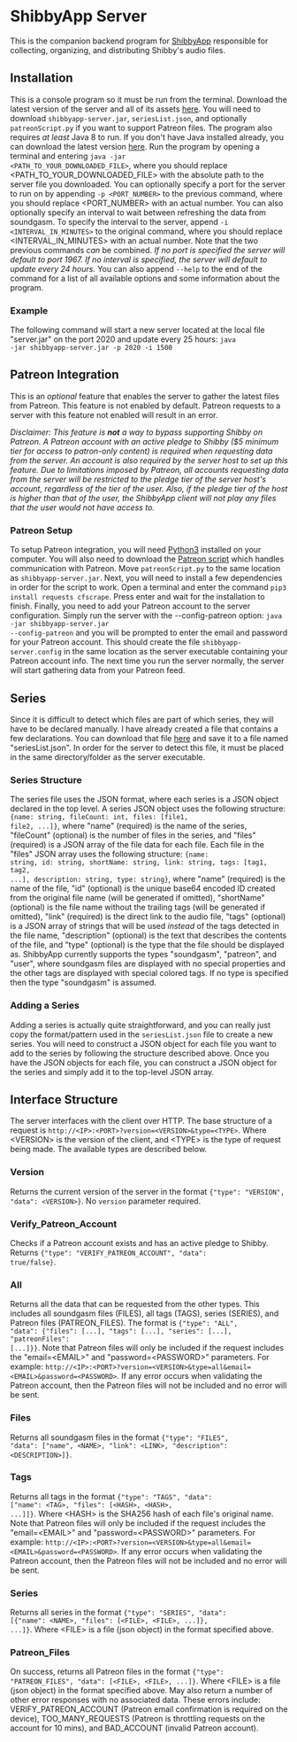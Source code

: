 # ShibbyApp Server
This is the companion backend program for [ShibbyApp](https://github.com/kraowx/shibbyapp) responsible for collecting, organizing, and distributing Shibby's audio files.

## Installation
This is a console program so it must be run from the terminal. Download the latest version of the server and all of its assets [here](https://github.com/kraowx/shibbyapp-server/releases/latest). You will need to download <code>shibbyapp-server.jar</code>, <code>seriesList.json</code>, and optionally <code>patreonScript.py</code> if you want to support Patreon files. The program also requires *at least* Java 8 to run. If you don't have Java installed already, you can download the latest version [here](https://www.java.com/en/download/). Run the program by opening a terminal and entering <code>java -jar <PATH_TO_YOUR_DOWNLOADED_FILE></code>, where you should replace <PATH_TO_YOUR_DOWNLOADED_FILE> with the absolute path to the server file you downloaded. You can optionally specify a port for the server to run on by appending <code>-p <PORT_NUMBER></code> to the previous command, where you should replace <PORT_NUMBER> with an actual number. You can also optionally specify an interval to wait between refreshing the data from soundgasm. To specify the interval to the server, append <code>-i <INTERVAL_IN_MINUTES></code> to the original command, where you should replace <INTERVAL_IN_MINUTES> with an actual number. Note that the two previous commands *can* be combined. *If no port is specified the server will default to port 1967. If no interval is specified, the server will default to update every 24 hours.* You can also append <code>--help</code> to the end of the command for a list of all available options and some information about the program.

### Example
The following command will start a new server located at the local file "server.jar" on the port 2020 and update every 25 hours: <code>java -jar shibbyapp-server.jar -p 2020 -i 1500</code>

## Patreon Integration
This is an *optional* feature that enables the server to gather the latest files from Patreon. This feature is not enabled by default. Patreon requests to a server with this feature not enabled will result in an error.

*Disclaimer: This feature is **not** a way to bypass supporting Shibby on Patreon. A Patreon account with an active pledge to Shibby ($5 minimum tier for access to patron-only content) is required when requesting data from the server. An account is also required by the server host to set up this feature. Due to limitations imposed by Patreon, all accounts requesting data from the server will be restricted to the pledge tier of the server host's account, regardless of the tier of the user. Also, if the pledge tier of the host is higher than that of the user, the ShibbyApp client will not play any files that the user would not have access to.*

### Patreon Setup
To setup Patreon integration, you will need [Python3](https://www.python.org/downloads/) installed on your computer. You will also need to download the [Patreon script](https://github.com/kraowx/shibbyapp-server/releases/latest/download/patreonScript.py) which handles communication with Patreon. Move <code>patreonScript.py</code> to the same location as <code>shibbyapp-server.jar</code>. Next, you will need to install a few dependencies in order for the script to work. Open a terminal and enter the command <code>pip3 install requests cfscrape</code>. Press enter and wait for the installation to finish. Finally, you need to add your Patreon account to the server configuration. Simply run the server with the --config-patreon option: <code>java -jar shibbyapp-server.jar --config-patreon</code> and you will be prompted to enter the email and password for your Patreon account. This should create the file <code>shibbyapp-server.config</code> in the same location as the server executable containing your Patreon account info. The next time you run the server normally, the server will start gathering data from your Patreon feed.

## Series
Since it is difficult to detect which files are part of which series, they will have to be declared manually. I have already created a file that contains a few declarations. You can download that file [here](https://raw.githubusercontent.com/kraowx/shibbyapp-server/master/seriesList.json) and save it to a file named "seriesList.json". In order for the server to detect this file, it must be placed in the same directory/folder as the server executable.

### Series Structure
The series file uses the JSON format, where each series is a JSON object declared in the top level. A series JSON object uses the following structure: <code>{name: string, fileCount: int, files: [file1, file2, ...]}</code>, where "name" (required) is the name of the series, "fileCount" (optional) is the number of files in the series, and "files" (required) is a JSON array of the file data for each file. Each file in the "files" JSON array uses the following structure: <code>{name: string, id: string, shortName: string, link: string, tags: [tag1, tag2, ...], description: string, type: string}</code>, where "name" (required) is the name of the file, "id" (optional) is the unique base64 encoded ID created from the original file name (will be generated if omitted), "shortName" (optional) is the file name without the trailing tags (will be generated if omitted), "link" (required) is the direct link to the audio file, "tags" (optional) is a JSON array of strings that will be used *instead* of the tags detected in the file name, "description" (optional) is the text that describes the contents of the file, and "type" (optional) is the type that the file should be displayed as. ShibbyApp currently supports the types "soundgasm", "patreon", and "user", where soundgasm files are displayed with no special properties and the other tags are displayed with special colored tags. If no type is specified then the type "soundgasm" is assumed.

### Adding a Series
Adding a series is actually quite straightforward, and you can really just copy the format/pattern used in the <code>seriesList.json</code> file to create a new series. You will need to construct a JSON object for each file you want to add to the series by following the structure described above. Once you have the JSON objects for each file, you can construct a JSON object for the series and simply add it to the top-level JSON array.

## Interface Structure
The server interfaces with the client over HTTP. The base structure of a request is <code>http://&lt;IP&gt;:&lt;PORT&gt;?version=&lt;VERSION&gt;&type=&lt;TYPE&gt;</code>. Where &lt;VERSION&gt; is the version of the client, and &lt;TYPE&gt; is the type of request being made. The available types are described below.

### Version
Returns the current version of the server in the format <code>{"type": "VERSION", "data": &lt;VERSION&gt;}</code>. No <code>version</code> parameter required.

### Verify\_Patreon\_Account
Checks if a Patreon account exists and has an active pledge to Shibby. Returns <code>{"type": "VERIFY\_PATREON\_ACCOUNT", "data": true/false}</code>.

### All
Returns all the data that can be requested from the other types. This includes all soundgasm files (FILES), all tags (TAGS), series (SERIES), and Patreon files (PATREON\_FILES). The format is <code>{"type": "ALL", "data": {"files": [...], "tags": [...], "series": [...], "patreonFiles": [...]}}</code>. Note that Patreon files will only be included if the request includes the "email=&lt;EMAIL&gt;" and "password=&lt;PASSWORD&gt;" parameters. For example: <code>http://&lt;IP&gt;:&lt;PORT&gt;?version=&lt;VERSION&gt;&type=all&email=&lt;EMAIL&gt;&password=&lt;PASSWORD&gt;</code>. If any error occurs when validating the Patreon account, then the Patreon files will not be included and no error will be sent.

### Files
Returns all soundgasm files in the format <code>{"type": "FILES", "data": ["name", &lt;NAME&gt;, "link": &lt;LINK&gt;, "description": &lt;DESCRIPTION&gt;]}</code>.

### Tags
Returns all tags in the format <code>{"type": "TAGS", "data": ["name": &lt;TAG&gt;, "files": [&lt;HASH&gt;, &lt;HASH&gt;, ...]]}</code>. Where &lt;HASH&gt; is the SHA256 hash of each file's original name. Note that Patreon files will only be included if the request includes the "email=&lt;EMAIL&gt;" and "password=&lt;PASSWORD&gt;" parameters. For example: <code>http://&lt;IP&gt;:&lt;PORT&gt;?version=&lt;VERSION&gt;&type=all&email=&lt;EMAIL&gt;&password=&lt;PASSWORD&gt;</code>. If any error occurs when validating the Patreon account, then the Patreon files will not be included and no error will be sent.

### Series
Returns all series in the format <code>{"type": "SERIES", "data": [{"name": &lt;NAME&gt;, "files": [&lt;FILE&gt;, &lt;FILE&gt;, ...]}, ...]}</code>. Where &lt;FILE&gt; is a file (json object) in the format specified above.

### Patreon\_Files
On success, returns all Patreon files in the format <code>{"type": "PATREON\_FILES", "data": [&lt;FILE&gt;, &lt;FILE&gt;, ...]}</code>. Where &lt;FILE&gt; is a file (json object) in the format specified above. May also return a number of other error responses with no associated data. These errors include: VERIFY\_PATREON\_ACCOUNT (Patreon email confirmation is required on the device), TOO\_MANY\_REQUESTS (Patreon is throttling requests on the account for 10 mins), and BAD\_ACCOUNT (invalid Patreon account).
